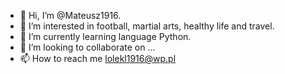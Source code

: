 - 👋 Hi, I’m @Mateusz1916.
- 👀 I’m interested in football, martial arts, healthy life and travel.
- 🌱 I’m currently learning language Python.
- 💞️ I’m looking to collaborate on ...
- 📫 How to reach me lolekl1916@wp.pl

<!---
Mateusz1916/Mateusz1916 is a ✨ special ✨ repository because its `README.md` (this file) appears on your GitHub profile.
You can click the Preview link to take a look at your changes.
--->
